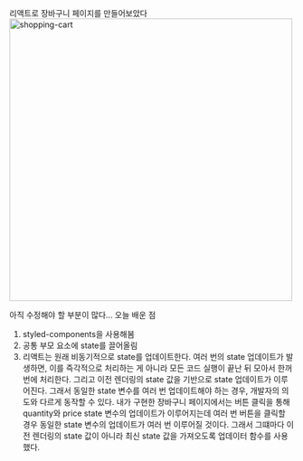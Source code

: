 리액트로 장바구니 페이지를 만들어보았다
<img width="500" alt="shopping-cart" src="https://github.com/user-attachments/assets/01840fd1-cc09-43cc-8bfd-533e9d9b61d1">


아직 수정해야 할 부분이 많다...
오늘 배운 점 
1. styled-components을 사용해봄
2. 공통 부모 요소에 state를 끌어올림
3. 리액트는 원래 비동기적으로 state를 업데이트한다. 여러 번의 state 업데이트가 발생하면, 이를 즉각적으로 처리하는 게 아니라 모든 코드 실행이 끝난 뒤 모아서 한꺼번에 처리한다. 그리고 이전 렌더링의 state 값을 기반으로 state 업데이트가 이루어진다. 그래서 동일한 state 변수를 여러 번 업데이트해야 하는 경우, 개발자의 의도와 다르게 동작할 수 있다. 내가 구현한 장바구니 페이지에서는 버튼 클릭을 통해 quantity와 price state 변수의 업데이트가 이루어지는데 여러 번 버튼을 클릭할 경우 동일한 state 변수의 업데이트가 여러 번 이루어질 것이다. 그래서 그떄마다 이전 렌더링의 state 값이 아니라 최신 state 값을 가져오도록 업데이터 함수를 사용했다.
